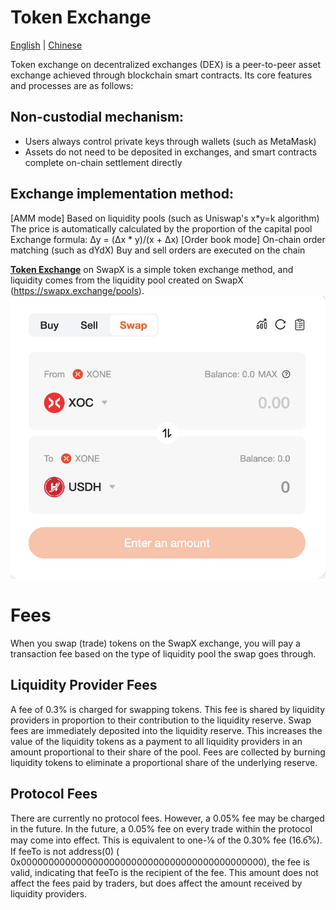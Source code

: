 # Token Exchange
[English](trade.EN.md) | [Chinese](trade.md)

Token exchange on decentralized exchanges (DEX) is a peer-to-peer asset exchange achieved through blockchain smart contracts. Its core features and processes are as follows:
## Non-custodial mechanism:
* Users always control private keys through wallets (such as MetaMask)
* Assets do not need to be deposited in exchanges, and smart contracts complete on-chain settlement directly
## Exchange implementation method:
[AMM mode]
Based on liquidity pools (such as Uniswap's x*y=k algorithm)
The price is automatically calculated by the proportion of the capital pool
Exchange formula: Δy = (Δx * y)/(x + Δx)
[Order book mode]
On-chain order matching (such as dYdX)
Buy and sell orders are executed on the chain

[**Token Exchange**](https://swapx.exchange) on SwapX is a simple token exchange method, and liquidity comes from the liquidity pool created on SwapX (https://swapx.exchange/pools).
![alt text](image-10.png)

# Fees
When you swap (trade) tokens on the SwapX exchange, you will pay a transaction fee based on the type of liquidity pool the swap goes through.
## Liquidity Provider Fees
A fee of 0.3% is charged for swapping tokens. This fee is shared by liquidity providers in proportion to their contribution to the liquidity reserve.
Swap fees are immediately deposited into the liquidity reserve. This increases the value of the liquidity tokens as a payment to all liquidity providers in an amount proportional to their share of the pool. Fees are collected by burning liquidity tokens to eliminate a proportional share of the underlying reserve.
## Protocol Fees
There are currently no protocol fees. However, a 0.05% fee may be charged in the future.
In the future, a 0.05% fee on every trade within the protocol may come into effect. This is equivalent to one-⅙ of the 0.30% fee (16.6̅%). If feeTo is not address(0) ( 0x00000000000000000000000000000000000000000000), the fee is valid, indicating that feeTo is the recipient of the fee.
This amount does not affect the fees paid by traders, but does affect the amount received by liquidity providers.